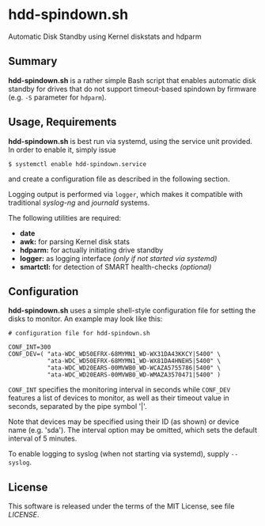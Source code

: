 # hdd-spindown.sh

Automatic Disk Standby using Kernel diskstats and hdparm


## Summary

**hdd-spindown.sh** is a rather simple Bash script that enables automatic disk
standby for drives that do not support timeout-based spindown by firmware
(e.g. `-S` parameter for `hdparm`).


## Usage, Requirements

**hdd-spindown.sh** is best run via systemd, using the service unit provided.
In order to enable it, simply issue

    $ systemctl enable hdd-spindown.service

and create a configuration file as described in the following section.

Logging output is performed via `logger`, which makes it compatible with
traditional *syslog-ng* and *journald* systems.

The following utilities are required:
 * **date**
 * **awk:** for parsing Kernel disk stats
 * **hdparm:** for actually initiating drive standby
 * **logger:** as logging interface *(only if not started via systemd)*
 * **smartctl:** for detection of SMART health-checks *(optional)*


## Configuration

**hdd-spindown.sh** uses a simple shell-style configuration file for setting
the disks to monitor. An example may look like this:

    # configuration file for hdd-spindown.sh
    
    CONF_INT=300
    CONF_DEV=( "ata-WDC_WD50EFRX-68MYMN1_WD-WX31DA43KKCY|5400" \
               "ata-WDC_WD50EFRX-68MYMN1_WD-WX81DA4HNEH5|5400" \
               "ata-WDC_WD20EARS-00MVWB0_WD-WCAZA5755786|5400" \
               "ata-WDC_WD20EARS-00MVWB0_WD-WMAZA3570471|5400" )
  
`CONF_INT` specifies the monitoring interval in seconds while `CONF_DEV`
features a list of devices to monitor, as well as their timeout value in
seconds, separated by the pipe symbol '|'.

Note that devices may be specified using their ID (as shown) or device
name (e.g. 'sda'). The interval option may be omitted, which sets the
default interval of 5 minutes.

To enable logging to syslog (when not starting via systemd), supply
`--syslog`.


## License

This software is released under the terms of the MIT License, see file
*LICENSE*.
